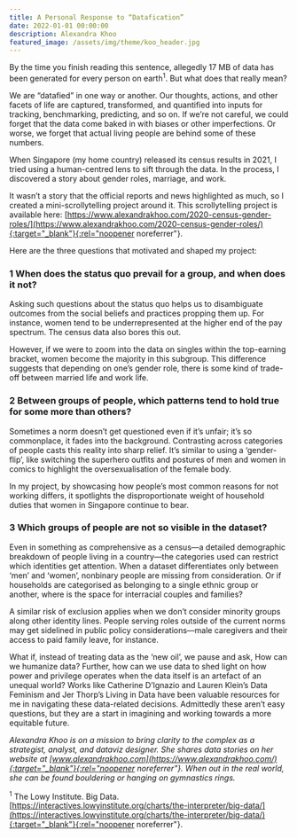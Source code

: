 ```yaml
---
title: A Personal Response to “Datafication”
date: 2022-01-01 00:00:00
description: Alexandra Khoo
featured_image: /assets/img/theme/koo_header.jpg
---
```


By the time you finish reading this sentence, allegedly 17 MB of data has been generated for every person on earth<sup>1</sup>. But what does that really mean?

We are “datafied” in one way or another. Our thoughts, actions, and other facets of life are captured, transformed, and quantified into inputs for tracking, benchmarking, predicting, and so on. If we’re not careful, we could forget that the data come baked in with biases or other imperfections. Or worse, we forget that actual living people are behind some of these numbers.

When Singapore (my home country) released its census results in 2021, I tried using a human-centred lens to sift through the data. In the process, I discovered a story about gender roles, marriage, and work.

It wasn’t a story that the official reports and news highlighted as much, so I created a mini-scrollytelling project around it. This scrollytelling project is available here: [https://www.alexandrakhoo.com/2020-census-gender-roles/](https://www.alexandrakhoo.com/2020-census-gender-roles/){:target="_blank"}{:rel="noopener noreferrer"}.

Here are the three questions that motivated and shaped my project:

### 1 When does the status quo prevail for a group, and when does it not?

Asking such questions about the status quo helps us to disambiguate outcomes from the social beliefs and practices propping them up. For instance, women tend to be underrepresented at the higher end of the pay spectrum. The census data also bores this out.

However, if we were to zoom into the data on singles within the top-earning bracket, women become the majority in this subgroup. This difference suggests that depending on one’s gender role, there is some kind of trade-off between married life and work life.

### 2 Between groups of people, which patterns tend to hold true for some more than others?

Sometimes a norm doesn’t get questioned even if it’s unfair; it’s so commonplace, it fades into the background. Contrasting across categories of people casts this reality into sharp relief. It’s similar to using a ‘gender-flip’, like switching the superhero outfits and postures of men and women in comics to highlight the oversexualisation of the female body.

In my project, by showcasing how people’s most common reasons for not working differs, it spotlights the disproportionate weight of household duties that women in Singapore continue to bear.

### 3 Which groups of people are not so visible in the dataset?

Even in something as comprehensive as a census—a detailed demographic breakdown of people living in a country—the categories used can restrict which identities get attention. When a dataset differentiates only between ‘men’ and ‘women’, nonbinary people are missing from consideration. Or if households are categorised as belonging to a single ethnic group or another, where is the space for interracial couples and families?

A similar risk of exclusion applies when we don’t consider minority groups along other identity lines. People serving roles outside of the current norms may get sidelined in public policy considerations—male caregivers and their access to paid family leave, for instance.

What if, instead of treating data as the ‘new oil’, we pause and ask, How can we humanize data? Further, how can we use data to shed light on how power and privilege operates when the data itself is an artefact of an unequal world? Works like Catherine D’Ignazio and Lauren Klein’s Data Feminism and Jer Thorp’s Living in Data have been valuable resources for me in navigating these data-related decisions. Admittedly these aren’t easy questions, but they are a start in imagining and working towards a more equitable future.

*Alexandra Khoo is on a mission to bring clarity to the complex as a strategist, analyst, and dataviz designer. She shares data stories on her website at [www.alexandrakhoo.com](https://www.alexandrakhoo.com/){:target="_blank"}{:rel="noopener noreferrer"}. When out in the real world, she can be found bouldering or hanging on gymnastics rings.*


<sup>1</sup> The Lowy Institute. Big Data. [https://interactives.lowyinstitute.org/charts/the-interpreter/big-data/](https://interactives.lowyinstitute.org/charts/the-interpreter/big-data/){:target="_blank"}{:rel="noopener noreferrer"}.